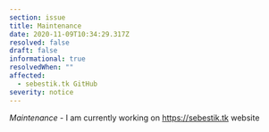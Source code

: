 ```yaml
---
section: issue
title: Maintenance
date: 2020-11-09T10:34:29.317Z
resolved: false
draft: false
informational: true
resolvedWhen: ""
affected:
  - sebestik.tk GitHub
severity: notice
---
```

*Maintenance* - I am currently working on <https://sebestik.tk> website